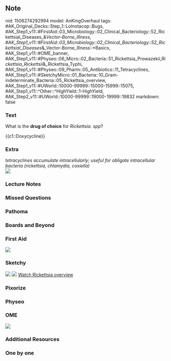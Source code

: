 ## Note
nid: 1506274292994
model: AnKingOverhaul
tags: #AK_Original_Decks::Step_1::Lolnotacop::Bugs, #AK_Step1_v11::#FirstAid::03_Microbiology::02_Clinical_Bacteriology::52_Rickettsial_Diseases_&_Vector-Borne_Illness, #AK_Step1_v11::#FirstAid::03_Microbiology::02_Clinical_Bacteriology::52_Rickettsial_Diseases_&_Vector-Borne_Illness::*Basics, #AK_Step1_v11::#OME_banner, #AK_Step1_v11::#Physeo::06_Micro::02_Bacteria::51_Rickettsia_Prowazekii,_Rickettsia_Rickettsii_&_Rickettsia_Typhi, #AK_Step1_v11::#Physeo::09_Pharm::05_Antibiotics::11_Tetracyclines, #AK_Step1_v11::#SketchyMicro::01_Bacteria::10_Gram-indeterminate_Bacteria::05_Rickettsia_overview, #AK_Step1_v11::#UWorld::10000-99999::15000-15999::15075, #AK_Step1_v11::^Other::^HighYield::1-HighYield, #AK_Step2_v11::#UWorld::10000-99999::19000-19999::19832
markdown: false

### Text
What is the <b>drug of choice</b> for <i>Rickettsia. spp</i>?
<div>
  {{c1::Doxycycline}}
</div>

### Extra
<div>
  <i>tetracyclines accumulate intracellularly; useful for obligate
  intracellular bacteria (rickettsia, chlamydia, coxiella)</i>
</div><img src="paste-13490492277132.jpg">

### Lecture Notes


### Missed Questions


### Pathoma


### Boards and Beyond


### First Aid
<img src="tmpzbn9mn4s.png">

### Sketchy
<img src="paste-195408127066115.jpg"> <img src=
"paste-4aa55ad6191bba770c63ac2dd539f36424b90f8a.png"> <a href=
"https://dashboard.sketchy.com/study/medical/courses/medical-microbiology/units/medical-microbiology-bacteria/videos/medical-microbiology-bacteria-gram-indeterminate-bacteria-rickettsia-overview?utm_source=anki&utm_medium=partnership&utm_campaign=february_update&utm_content=medical">
Watch Rickettsia overview</a>

### Pixorize


### Physeo


### OME
<div class="ome-widget">
  <a href="https://onlinemeded.org?ref=anki"><img src=
  "_OME_AnkiFlashcards_General_7.png"></a>
</div>

### Additional Resources


### One by one

